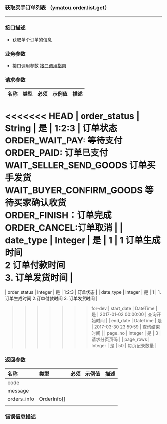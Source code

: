 ### 获取买手订单列表 （ymatou.order.list.get）

---

### 接口描述

* 获取单个订单的信息

### 业务参数

* 接口调用参数 [接口调用指南](/openapi/how-to-call-api.md)


### 请求参数

| 名称 | 类型 | 必须 | 示例值 | 描述 |
| :--- | :--- | :--- | :--- | :--- |
<<<<<<< HEAD
| order\_status | String | 是 | 1:2:3 | 订单状态  <br> ORDER\_WAIT\_PAY:  等待支付 <br> ORDER\_PAID: 订单已支付 <br> WAIT\_SELLER\_SEND\_GOODS 订单买手发货 <br> WAIT\_BUYER\_CONFIRM\_GOODS 等待买家确认收货  <br> ORDER\_FINISH：订单完成 <br> ORDER\_CANCEL:订单取消 |
| date\_type | Integer | 是 | 1 | 1  订单生成时间  <br> 2 订单付款时间 <br> 3. 订单发货时间  |
=======
| order\_status | Integer | 是 | 1:2:3 | 订单状态 |
| date\_type | Integer | 是 | 1 | 1.订单生成时间  2.订单付款时间  3. 订单发货时间 |
>>>>>>> for-dev
| start\_date | DateTime | 是 | 2017-01-02 00:00:00 | 查询开始时间 |
| end\_date | DateTime | 是 | 2017-03-30 23:59:59 | 查询结束时间 |
| page\_no | Integer | 是 | 3 | 请求分页页码 |
| page\_rows | Integer | 是 | 50 | 每页记录数量 |

### 返回参数

| 名称 | 类型 | 必须 | 示例值 | 描述 |
| :--- | :--- | :--- | :--- | :--- |
| code |  |  |  |  |
| message |  |  |  |  |
| orders\_info | OrderInfo\[\] |  |  |  |
|  |  |  |  |  |


### 错误信息描述



